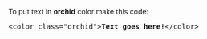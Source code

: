 To put text in <b>orchid</b> color make this code:
<pre>&lt;color class="orchid"&gt;<b>Text goes here!</b>&lt;/color&gt;</pre>
